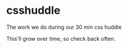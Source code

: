 # csshuddle
The work we do during our 30 min css huddle

This'll grow over time, so check back often.
